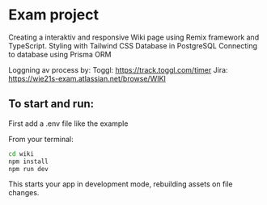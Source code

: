 # Exam project

Creating a interaktiv and responsive Wiki page using Remix framework and TypeScript.
Styling with Tailwind CSS
Database in PostgreSQL
Connecting to database using Prisma ORM

Loggning av process by:
Toggl: https://track.toggl.com/timer
Jira: https://wie21s-exam.atlassian.net/browse/WIKI

## To start and run:

First add a .env file like the example

From your terminal:

```sh
cd wiki
npm install
npm run dev
```

This starts your app in development mode, rebuilding assets on file changes.
